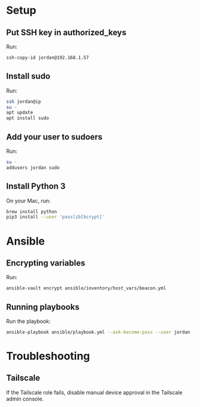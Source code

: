 # Setup

## Put SSH key in authorized_keys

Run:

```bash
ssh-copy-id jordan@192.168.1.57
```

## Install sudo

Run:

```bash
ssh jordan@ip
su -
apt update
apt install sudo
```

## Add your user to sudoers

Run:

```bash
su -
addusers jordan sudo
```

## Install Python 3

On your Mac, run:

```bash
brew install python
pip3 install --user 'passlib[bcrypt]'
```

# Ansible

## Encrypting variables

Run:

```bash
ansible-vault encrypt ansible/inventory/host_vars/beacon.yml
```

## Running playbooks

Run the playbook:

```bash
ansible-playbook ansible/playbook.yml --ask-become-pass --user jordan --inventory ansible/inventory/hosts.ini
```

# Troubleshooting

## Tailscale

If the Tailscale role fails, disable manual device approval in the Tailscale admin console.